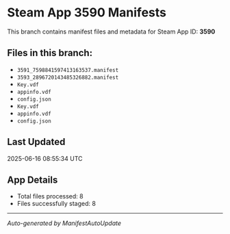 # Steam App 3590 Manifests

This branch contains manifest files and metadata for Steam App ID: **3590**

## Files in this branch:
- `3591_7598841597413163537.manifest`
- `3593_2896720143485326882.manifest`
- `Key.vdf`
- `appinfo.vdf`
- `config.json`
- `Key.vdf`
- `appinfo.vdf`
- `config.json`

## Last Updated
2025-06-16 08:55:34 UTC

## App Details
- Total files processed: 8
- Files successfully staged: 8

---
*Auto-generated by ManifestAutoUpdate*
